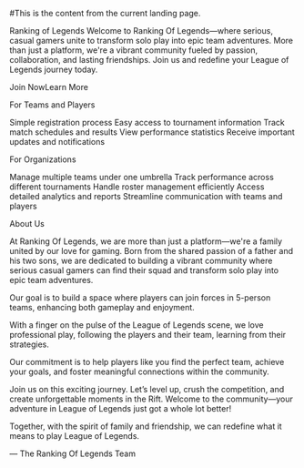 #This is the content from the current landing page.

Ranking of Legends
Welcome to Ranking Of Legends—where serious, casual gamers unite to transform solo play into epic team adventures. More than just a platform, we're a vibrant community fueled by passion, collaboration, and lasting friendships. Join us and redefine your League of Legends journey today.

Join NowLearn More

For Teams and Players

Simple registration process
Easy access to tournament information
Track match schedules and results
View performance statistics
Receive important updates and notifications

For Organizations

Manage multiple teams under one umbrella
Track performance across different tournaments
Handle roster management efficiently
Access detailed analytics and reports
Streamline communication with teams and players

About Us

At Ranking Of Legends, we are more than just a platform—we're a family united by our love for gaming. Born from the shared passion of a father and his two sons, we are dedicated to building a vibrant community where serious casual gamers can find their squad and transform solo play into epic team adventures.

Our goal is to build a space where players can join forces in 5-person teams, enhancing both gameplay and enjoyment.

With a finger on the pulse of the League of Legends scene, we love professional play, following the players and their team, learning from their strategies.

Our commitment is to help players like you find the perfect team, achieve your goals, and foster meaningful connections within the community.

Join us on this exciting journey. Let’s level up, crush the competition, and create unforgettable moments in the Rift. Welcome to the community—your adventure in League of Legends just got a whole lot better!

Together, with the spirit of family and friendship, we can redefine what it means to play League of Legends.

— The Ranking Of Legends Team
